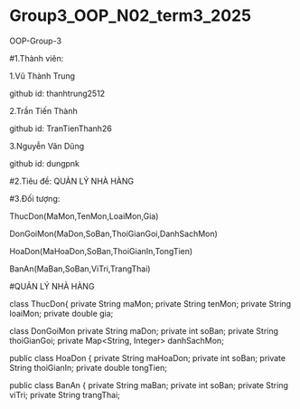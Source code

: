 # Group3_OOP_N02_term3_2025
OOP-Group-3

#1.Thành viên:

1.Vũ Thành Trung

github id: thanhtrung2512

2.Trần Tiến Thành

github id: TranTienThanh26

3.Nguyễn Văn Dũng

github id: dungpnk

#2.Tiêu đề:
QUẢN LÝ NHÀ HÀNG

#3.Đối tượng:

ThucDon(MaMon,TenMon,LoaiMon,Gia)

DonGoiMon(MaDon,SoBan,ThoiGianGoi,DanhSachMon)

HoaDon(MaHoaDon,SoBan,ThoiGianIn,TongTien)

BanAn(MaBan,SoBan,ViTri,TrangThai)



#QUẢN LÝ NHÀ HÀNG

class ThucDon{
  private String maMon;
    private String tenMon;
    private String loaiMon;
    private double gia;
  
class DonGoiMon
    private String maDon;
    private int soBan;
    private String thoiGianGoi;
    private Map<String, Integer> danhSachMon; 

  public class HoaDon {
    private String maHoaDon;
    private int soBan;
    private String thoiGianIn;
    private double tongTien;

  public class BanAn {
    private String maBan;
    private int soBan;
    private String viTri;
    private String trangThai;


